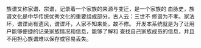 族谱又称家谱、宗谱，记录着一个家族的来源与变迁，是一个家族的	血脉史，族谱文化是中华传统优秀文化的重要组成部分。古人云：三世不	修谱为不孝。家法坏，谱谍尚有遗风，谱谍坏，人家不知来处，故不修。	开发本系统就是为了让用户能够便捷的记录家族情况和信息，能够了解和	查找自己家族成员的信息，并且不用担心族谱难以保存或容易丢失。
